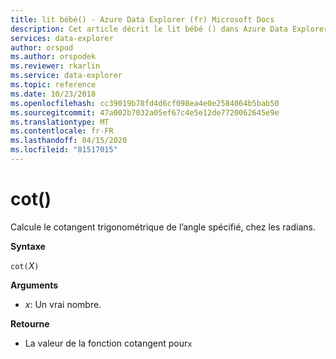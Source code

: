 ```yaml
---
title: lit bébé() - Azure Data Explorer (fr) Microsoft Docs
description: Cet article décrit le lit bébé () dans Azure Data Explorer.
services: data-explorer
author: orspod
ms.author: orspodek
ms.reviewer: rkarlin
ms.service: data-explorer
ms.topic: reference
ms.date: 10/23/2018
ms.openlocfilehash: cc39019b78fd4d6cf098ea4e0e2584064b5bab50
ms.sourcegitcommit: 47a002b7032a05ef67c4e5e12de7720062645e9e
ms.translationtype: MT
ms.contentlocale: fr-FR
ms.lasthandoff: 04/15/2020
ms.locfileid: "81517015"
---
```

# <a name="cot"></a>cot()

Calcule le cotangent trigonométrique de l’angle spécifié, chez les radians.

**Syntaxe**

`cot(`*X*`)`

**Arguments**

* *x*: Un vrai nombre.

**Retourne**

* La valeur de la fonction cotangent pour`x`